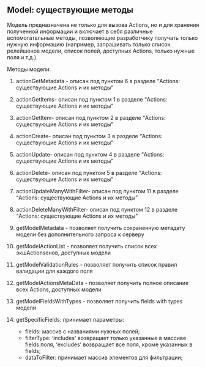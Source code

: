 ## Model: существующие методы

Модель предназначена не только для вызова Actions, но и для хранения полученной информации
и включает в себя различные вспомогательные методы, позволяющие разработчику получать только нужную
информацию (например, запрашивать только список релейшенов модели, список полей, доступных Actions, только нужные поля и т.д.).

Методы модели:
1. actionGetMetadata - описан под пунктом 6 в разделе “Actions: существующие Actions и их методы”

2. actionGetItems- описан под пунктом 1 в разделе “Actions: существующие Actions и их методы”

3. actionGetItem- описан под пунктом 2 в разделе “Actions: существующие Actions и их методы”

4. actionCreate- описан под пунктом 3 в разделе “Actions: существующие Actions и их методы”

5. actionUpdate- описан под пунктом 4 в разделе “Actions: существующие Actions и их методы”

6. actionDelete- описан под пунктом 5 в разделе “Actions: существующие Actions и их методы”

7. actionUpdateManyWithFilter- описан под пунктом 11 в разделе “Actions: существующие Actions и их методы”

8. actionDeleteManyWithFilter- описан под пунктом 12 в разделе “Actions: существующие Actions и их методы”

9. getModelMetadata - позволяет получить сохраненную метадату модели без дополнительного запроса к серверу  

10. getModelActionList - позволяет получить список всех экшActionsенов, доступных модели

11. getModelValidationRules - позволяет получить список правил валидации для каждого поля

12. getModelActionsMetaData - позволяет получить полное описание всех Actions, доступных модели

13. getModelFieldsWithTypes - позволяет получить fields with types модели

14. getSpecificFields:
    принимает параметры:
    - fields: массив с названиями нужных полей;
    - filterType: ‘includes’ возвращает только указанные в массиве fields поля, ‘excludes’ возвращает все поля, кроме указанных в fields;
    - dataToFilter: принимает массив элементов для фильтрации;
